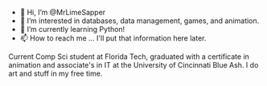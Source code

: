 - 👋 Hi, I’m @MrLimeSapper
- 👀 I’m interested in databases, data management, games, and animation.
- 🌱 I’m currently learning Python!
- 📫 How to reach me ... I'll put that information here later.

Current Comp Sci student at Florida Tech, graduated with a certificate in animation and associate's in IT at the University of Cincinnati Blue Ash.
I do art and stuff in my free time. 

<!---
MrLimeSapper/MrLimeSapper is a ✨ special ✨ repository because its `README.md` (this file) appears on your GitHub profile.
You can click the Preview link to take a look at your changes.
--->
